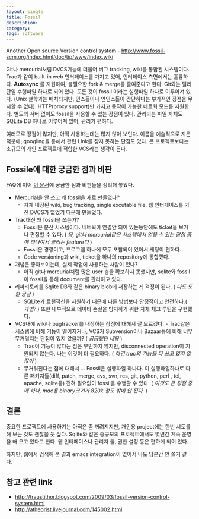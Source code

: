 ```yaml
---
layout: single
title: Fossil
description: 
category: 
tags: software
---
```


Another Open source Version control system - 
<http://www.fossil-scm.org/index.html/doc/tip/www/index.wiki>

Git나 mercurial처럼 DVCS기능에 더불어 버그 tracking, wiki를 통합된 시스템이다. 
Trac과 같이 built-in web 인터페이스를 가지고 있어, 인터페이스 측면에서는 훌륭하다. 
**Autosync** 를 지원하여, 불필요한 fork & merge를 줄여준다고 한다. 
Git와는 달리 단일 수행파일 하나로 되어 있다. 모든 것이 fossil 이라는 실행파일
하나로 이루어져 있다. (Unix 철학과는 배치되지만, 인스톨이나 언인스톨이 간단하다는
부가적인 장점을 무시할 수 없다). HTTP(proxy support)만 가지고 동작이 가능한
네트웍 모드를 지원한다. 별도의 서버 없이도 fossil을 사용할 수 있는 장점이 있다. 
관리되는 파일 자체도 SQLite DB 하나로 이루어져 있어, 관리가 편하다. 

여러모로 장점이 많지만, 아직 사용하는데는 많지 않아 보인다. 이름을 예술적으로
지은 덕분에, googling을 통해서 관련 Link를 찾지 못하는 단점도 있다. 
큰 프로젝트보다는 소규모의 개인 프로젝트에 적합한 VCS라는 생각이 든다. 

## Fossile에 대한 궁금한 점과 비판

FAQ에 이어 [이 문서](http://www.fossil-scm.org/index.html/doc/tip/www/qandc.wiki)에 궁금한 점과 비판들을 정리해 놓았다.

-   Mercurial을 안 쓰고 왜 fossil을 새로 만들었나?
    -   자체 내장된 wiki, bug tracking, single excutable file, 웹 인터페이스를 가진 DVCS가 없었기 때문에
        만들었다.
-   Trac대신 왜 fossil을 쓰는가?
    -   Fossil은 분산 시스템이다. 네트웍이 연결안 되어 있는동안에도 ticket을 보거나 편집할 수 있다.  (
        *음, git나 mercurial같은 시스템에서 얻을 수 있는 장점 중에 하나여서 끌리는 feature다* )
    -   Fossil은 경량이고, 프로그램 하나에 모두 포함되어 있어서 세팅이 편하다.
    -   Code versioning과 wiki, ticket을 하나의 repository에 통합했다.
-   개념은 좋아보이는데, 실제 작업에 사용하는 사람이 있나?
    -   아직 git나 mercurial처럼 많은 user 층을 확보하지 못했지만, sqlite와 fossil이 fossil을 통해
        document를 관리하고 있다.
-   리파리토리를 Sqlite DB와 같은 binary blob에 저장하는 게 걱정이 된다. ( *나도 또한 궁금* )
    -   SQLite가 트랜잭션을 지원하기 때문에 다른 방법보다 안정적이고 안전하다.( *과연?* ) 또한 내부적으로
        데이타 손실을 방지하기 위한 자체 체크 루틴을 구현했다.
-   VCS내에 wiki나 bugtracker를 내장하는 장점에 대해서 잘 모르겠다. - Trac같은 시스템에 비해 기능이
    떨어지거나, VCS가 Subversion이나 Bazaar등에 비해 너무 무거워지는 단점이 있지 않을까? ( *궁금했던
    내용* )
    -   Trac이 기능이 많다는 점은 부인하지 않지만, disconnected operation이 지원되지 않는다. 나는 이것이
        더 필요하다. ( *하긴 trac의 기능을 다 쓰고 있지 않잖아* )
    -   무거워진다는 점에 대해서 &#x2026; Fossil은 실행파일 하나다. 이 실행파일하나로 다른 패키지들(diff,
        patch, merge, cvs, svn, rcs, git, python, perl , tcl, apache, sqlite등) 전혀 필요없이 fossil을
        수행할 수 있다. ( *이것도 큰 장점 중에 하나, mac용 binary크기가 820k 정도 밖에 안 된다.* )

## 결론

중요한 프로젝트에 사용하기는 아직은 좀 꺼려지지만, 개인용 project에는 한번 시도를 해 보는 것도 괜찮을
듯 싶다. Sqlite와 같은 중규모의 프로젝트에서도 몇년간 계속 운영을 해 오고 있다고 한다.  웹
인터페이스나 관리자 툴, 권한 설정 등은 편하게 되어 있다.

하지만, 웹에서 검색해 본 결과 emacs integration이 없어서 나도 당분간 안 쓸거 같다.

## 참고 관련 link

-   <http://traustithor.blogspot.com/2009/03/fossil-version-control-system.html>
-   <http://atheorist.livejournal.com/145002.html>
